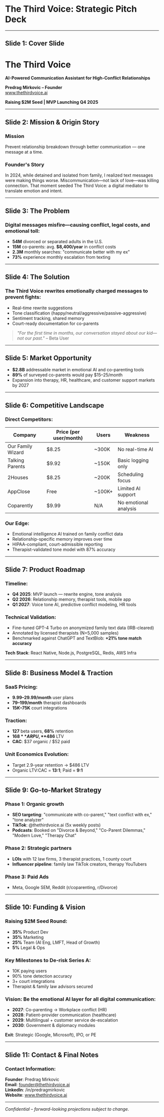 # The Third Voice: Strategic Pitch Deck

---

## Slide 1: Cover Slide

# The Third Voice
**AI-Powered Communication Assistant for High-Conflict Relationships**

**Predrag Mirkovic – Founder**  
www.thethirdvoice.ai

**Raising $2M Seed | MVP Launching Q4 2025**

---

## Slide 2: Mission & Origin Story

### Mission
Prevent relationship breakdown through better communication — one message at a time.

### Founder's Story
In 2024, while detained and isolated from family, I realized text messages were making things worse. Miscommunication—not lack of love—was killing connection. That moment seeded The Third Voice: a digital mediator to translate emotion and intent.

---

## Slide 3: The Problem

### Digital messages misfire—causing conflict, legal costs, and emotional toll:

- **54M** divorced or separated adults in the U.S.
- **15M** co-parents: avg. **$8,400/year** in conflict costs
- **2.3M** monthly searches: "communicate better with my ex"
- **73%** experience monthly escalation from texting

---

## Slide 4: The Solution

### The Third Voice rewrites emotionally charged messages to prevent fights:

- Real-time rewrite suggestions
- Tone classification (happy/neutral/aggressive/passive-aggressive)
- Sentiment tracking, shared memory
- Court-ready documentation for co-parents

> *"For the first time in months, our conversation stayed about our kid—not our past."* – Beta User

---

## Slide 5: Market Opportunity

- **$2.8B** addressable market in emotional AI and co-parenting tools
- **89%** of surveyed co-parents would pay $15–25/month
- Expansion into therapy, HR, healthcare, and customer support markets by 2027

---

## Slide 6: Competitive Landscape

### Direct Competitors:

| Company | Price (per user/month) | Users | Weakness |
|---------|-------------------------|--------|----------|
| Our Family Wizard | $8.25 | ~300K | No real-time AI |
| Talking Parents | $9.92 | ~150K | Basic logging only |
| 2Houses | $8.25 | ~200K | Scheduling focus |
| AppClose | Free | ~100K+ | Limited AI support |
| Coparently | $9.99 | N/A | No emotional analysis |

### Our Edge:
- Emotional intelligence AI trained on family conflict data
- Relationship-specific memory improves over time
- HIPAA-compliant, court-admissible reporting
- Therapist-validated tone model with 87% accuracy

---

## Slide 7: Product Roadmap

### Timeline:
- **Q4 2025**: MVP launch — rewrite engine, tone analysis
- **Q2 2026**: Relationship memory, therapist tools, mobile app
- **Q1 2027**: Voice tone AI, predictive conflict modeling, HR tools

### Technical Validation:
- Fine-tuned GPT-4 Turbo on anonymized family text data (IRB-cleared)
- Annotated by licensed therapists (N=5,000 samples)
- Benchmarked against ChatGPT and TextBlob: **+21% tone match accuracy**

**Tech Stack**: React Native, Node.js, PostgreSQL, Redis, AWS Infra

---

## Slide 8: Business Model & Traction

### SaaS Pricing:
- **$9.99–$29.99/month** user plans
- **$79–$199/month** therapist dashboards
- **$15K–$75K** court integrations

### Traction:
- **127** beta users, **68%** retention
- **$168** ARPU, **$486** LTV
- **CAC**: $37 organic / $52 paid

### Unit Economics Evolution:
- Target 2.9-year retention → $486 LTV
- Organic LTV:CAC = **13:1**; Paid = **9:1**

---

## Slide 9: Go-to-Market Strategy

### Phase 1: Organic growth
- **SEO targeting**: "communicate with co-parent," "text conflict with ex," "tone analyzer"
- **TikTok**: @thethirdvoice.ai (5x weekly posts)
- **Podcasts**: Booked on "Divorce & Beyond," "Co-Parent Dilemmas," "Modern Love," "Therapy Chat"

### Phase 2: Strategic partners
- **LOIs** with 12 law firms, 3 therapist practices, 1 county court
- **Influencer pipeline**: family law TikTok creators, therapy YouTubers

### Phase 3: Paid Ads
- Meta, Google SEM, Reddit (r/coparenting, r/Divorce)

---

## Slide 10: Funding & Vision

### Raising $2M Seed Round:
- **35%** Product Dev
- **35%** Marketing
- **25%** Team (AI Eng, LMFT, Head of Growth)
- **5%** Legal & Ops

### Key Milestones to De-risk Series A:
- 10K paying users
- 90% tone detection accuracy
- 3+ court integrations
- Therapist & family law advisors secured

### Vision: Be the emotional AI layer for all digital communication:
- **2027**: Co-parenting → Workplace conflict (HR)
- **2028**: Patient-provider communication (healthcare)
- **2029**: Multilingual + customer service de-escalation
- **2030**: Government & diplomacy modules

**Exit**: Strategic (Google, Microsoft), IPO, or PE

---

## Slide 11: Contact & Final Notes

### Contact Information:
**Founder**: Predrag Mirkovic  
**Email**: founder@thethirdvoice.ai  
**LinkedIn**: /in/predragmirkovic  
**Website**: www.thethirdvoice.ai

---

*Confidential – forward-looking projections subject to change.*
